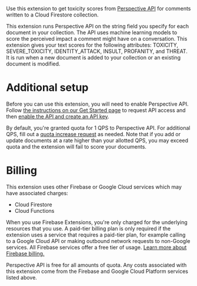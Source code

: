 Use this extension to get toxicity scores from [Perspective
API](perspectiveapi.com) for comments
written to a Cloud Firestore collection.

This extension runs Perspective API on the string field you specify for each
document in your collection. The API uses machine learning models to score the 
perceived impact a comment might have on a conversation. This extension gives 
your text scores for the following attributes: TOXICITY, SEVERE_TOXICITY,
IDENTITY_ATTACK, INSULT, PROFANITY, and THREAT. It is run when a new document is
added to your collection or an existing document is modified.

# Additional setup

Before you can use this extension, you will need to enable Perspective API.
Follow [the instructions on our Get Started page](support.perspectiveapi.com/s/docs-get-started)
to request API access and then [enable the API and create an API
key](support.perspectiveapi.com/s/docs-enable-the-api).

By default, you're granted quota for 1 QPS to Perspective API. For additional
QPS, fill out a [quota increase
request](support.perspectiveapi.com/s/request-quota-increase) as needed. Note
that if you add or update documents at a rate higher than your allotted QPS,
you may exceed quota and the extension will fail to score your documents.

# Billing

This extension uses other Firebase or Google Cloud services which may have
  associated charges:

*   Cloud Firestore
*   Cloud Functions

When you use Firebase Extensions, you're only charged for the underlying
resources that you use. A paid-tier billing plan is only required if the
extension uses a service that requires a paid-tier plan, for example calling to
a Google Cloud API or making outbound network requests to non-Google services.
All Firebase services offer a free tier of usage.
[Learn more about Firebase billing.](https://firebase.google.com/pricing)

Perspective API is free for all amounts of quota. Any costs associated with this
extension come from the Firebase and Google Cloud Platform services listed above.
